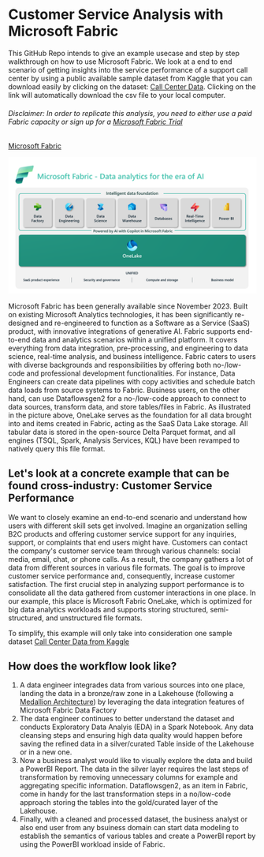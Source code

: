 # Customer Service Analysis with Microsoft Fabric
This GitHub Repo intends to give an example usecase and step by step walkthrough on how to use Microsoft Fabric. We look at a end to end scenario of getting insights into the service performance of a support call center by using a public available sample dataset from Kaggle that you can download easily by clicking on the dataset: [Call Center Data](fabricaitourdemocologne.blob.core.windows.net/sample/Call%20Center%20Data.csv). Clicking on the link will automatically download the csv file to your local computer.

###### Disclaimer: In order to replicate this analysis, you need to either use a paid Fabric capacity or sign up for a [Microsoft Fabric Trial](https://learn.microsoft.com/en-us/fabric/get-started/fabric-trial)

[Microsoft Fabric](https://www.microsoft.com/en-us/microsoft-fabric)

![alt text](https://github.com/itssyd/microsoftfabric_customerserviceanalysis/blob/main/Tutorial%3A%20Customer%20Service%20Analysis/media/fabric_overview.png)

Microsoft Fabric has been generally available since November 2023. Built on existing Microsoft Analytics technologies, it has been significantly re-designed and re-engineered to function as a Software as a Service (SaaS) product, with innovative integrations of generative AI. Fabric supports end-to-end data and analytics scenarios within a unified platform. It covers everything from data integration, pre-processing, and engineering to data science, real-time analysis, and business intelligence. Fabric caters to users with diverse backgrounds and responsibilities by offering both no-/low-code and professional development functionalities. For instance, Data Engineers can create data pipelines with copy activities and schedule batch data loads from source systems to Fabric. Business users, on the other hand, can use Dataflowsgen2 for a no-/low-code approach to connect to data sources, transform data, and store tables/files in Fabric. As illustrated in the picture above, OneLake serves as the foundation for all data brought into and items created in Fabric, acting as the SaaS Data Lake storage. All tabular data is stored in the open-source Delta Parquet format, and all engines (TSQL, Spark, Analysis Services, KQL) have been revamped to natively query this file format.

## Let's look at a concrete example that can be found cross-industry: Customer Service Performance
We want to closely examine an end-to-end scenario and understand how users with different skill sets get involved. Imagine an organization selling B2C products and offering customer service support for any inquiries, support, or complaints that end users might have. Customers can contact the company's customer service team through various channels: social media, email, chat, or phone calls. As a result, the company gathers a lot of data from different sources in various file formats. The goal is to improve customer service performance and, consequently, increase customer satisfaction. The first crucial step in analyzing support performance is to consolidate all the data gathered from customer interactions in one place. In our example, this place is Microsoft Fabric OneLake, which is optimized for big data analytics workloads and supports storing structured, semi-structured, and unstructured file formats.

To simplify, this example will only take into consideration one sample dataset [Call Center Data from Kaggle](https://fabricaitourdemocologne.blob.core.windows.net/sample/Call%20Center%20Data.csv)

## How does the workflow look like?
1) A data engineer integrades data from various sources into one place, landing the data in a bronze/raw zone in a Lakehouse (following a [Medallion Architecture](https://learn.microsoft.com/en-us/azure/databricks/lakehouse/medallion)) by leveraging the data integration features of Microsoft Fabric Data Factory
2) The data engineer continues to better understand the dataset and conducts Exploratory Data Analyis (EDA) in a Spark Notebook. Any data cleansing steps and ensuring high data quality would happen before saving the refined data in a silver/curated Table inside of the Lakehouse or in a new one.
3) Now a business analyst would like to visually explore the data and build a PowerBI Report. The data in the silver layer requires the last steps of transformation by removing unnecessary columns for example and aggregating specific information. Dataflowsgen2, as an item in Fabric, come in handy for the last transformation steps in a no/low-code approach storing the tables into the gold/curated layer of the Lakehouse.
4) Finally, with a cleaned and processed dataset, the business analyst or also end user from any bsuiness domain can start data modeling to establish the semantics of various tables and create a PowerBI report by using the PowerBI workload inside of Fabric.

<!--- ## Prerequisites
- You need a Microsoft Fabric subscription or sign up for a free [Microsoft Fabric Trial](https://learn.microsoft.com/en-gb/fabric/enterprise/licenses)
- Sign in to [Microsoft Fabric](https://fabric.microsoft.com/)
- Navigate on the left side to the "Create" button and create a new Lakehouse by following the steps in this [tutorial](https://learn.microsoft.com/en-gb/fabric/data-engineering/create-lakehouse)

## Step by Step guide for customer service analysis
### 1. Load Data 
Data Engineers can use the [Data Factory](https://learn.microsoft.com/en-us/fabric/get-started/fabric-trial) feature inside of Fabric to ingest, prepare and transform data from other sources and land it into OneLake. In our example, we will upload a local file directly into the Lakehouse

In Fabric, navigate to the Data Engineering experience by clicking on the icon at the bottom left (hint: this is where you switch between all different workloads). I created the "CallCenter_LH" for our example. With the filter button on the right, you can speed up searching for specific artifacts in Fabric. I selected "Lakehouse" to only get listed all Lakehouses I created.
     
![alt text](media/enterLH.png)

Find under the Home Tab "Get Data" and select "Upload files" as shown in the screenshot below. Continue with uploading the [Call Center dataset](https://www.kaggle.com/datasets/satvicoder/call-center-data?resource=download) from Kaggle
     
![alt text](media/uploadfiles.png)

Verify that the data is uploaded successuflly by clicking the "Refresh" icon and locate the csv file under the "Files" section. As the file is in csv format, it is stored under the "Files" section vs the "table" section. The File section can contains various file formats like csvs, images, parquet and more. The "Table" section contains refined and consolidated data that is ready for business analysis in the delta parquet format.

![alt_text](media/uploadedfile.png)
   
### 2. Process Data
Once the data is uploaded, it can be used and processed by other engines within Fabric, e.g. the SQL engine in the Data Warehouse workload or the KQL engine in the Real-Time Analytics workload etc. For example, merging and pre-processing different dataset can be achieved with code in a Spark Notebook inside the [Synapse Data Engineering experience](https://learn.microsoft.com/en-us/fabric/data-engineering/data-engineering-overview) and/or via the no-/low-code approach of Data Flows Gen2 insith the [Data Factory workload](https://learn.microsoft.com/en-us/fabric/data-factory/create-first-dataflow-gen2). We will first process the csv file of "File" section and then load it into a table into the "Table" section with a Spark Notebook. 

Create a Notebook

![alt_text](media/createnotebook.png)

Make sure your Lakehouse is attached and you selected PySpark (Python) as the language

![alt text](media/processcsv.png)

Insert and run the following code

```Python
#import pandas and read the call center csv file from the Lakehouse
import pandas as pd

cc = pd.read_csv("/lakehouse/default/" + "Files/Call Center Data.csv")
cc.head(5)

#renaming columns to exclude spaces
cc = cc.rename(columns= {"Incoming Calls": "incoming_calls", "Answered Calls": "answered_calls", "Answer Rate": "answer_rate", "Abandoned Calls": "abandoned_calls", "Answer Speed (AVG)": "answer_speed_avg", "Talk Duration (AVG)": "talk_duration_avg", "Waiting Time (AVG)": "waiting_time_avg", "Service Level (20 Seconds)": "servicel_level_20s"})

#drop Index column as it is unnecessary for further analysis in this case
cc = cc.drop(columns= ["Index"])

# Convert the columns with datetime information to datetime values 
cc_time = cc.copy()
cc_time[["answer_speed_avg", "talk_duration_avg", "waiting_time_avg"]] = cc_time[["answer_speed_avg", "talk_duration_avg", "waiting_time_avg"]].apply(pd.to_datetime, errors= "coerce")

#Create Spark Dataframe and write it back to the Lakehouse Tables section for PBI reporting later on
sparkDF = spark.createDataFrame(cc_time)
sparkDF.write.mode("overwrite").format("delta").save("Tables/" + "callcenter_processed")
```

Verify that the file was succeffully written in the table section by clicking on the three dots next to "Tables" and hit "Refresh"

![alt text](media/verifytable.png)

### 3. Perform some Exploratory Data Analysis
Let's continue with some EDA to better understand the data and retrieve some insights. You can stay in the current notebook, add the following code and run it:

```Python
#check the data types to get an overview
cc_time.dtypes

#check for null values
cc_time.isnull().sum()

#Converting datetime values into decimals for the hours, minutes, and seconds in order to have useable statistical (float) data 
cc_timefloat = cc_time.copy()
cc_timefloat['answer_speed_avg'] =  cc_timefloat['answer_speed_avg'].dt.hour * 60 + cc_timefloat['answer_speed_avg'].dt.minute + cc_timefloat['answer_speed_avg'].dt.second/60
cc_timefloat['talk_duration_avg'] = cc_timefloat['talk_duration_avg'].dt.hour * 60 + cc_timefloat['talk_duration_avg'].dt.minute + cc_timefloat['talk_duration_avg'].dt.second/60
cc_timefloat['waiting_time_avg'] = cc_timefloat['waiting_time_avg'].dt.hour * 60 + cc_timefloat['waiting_time_avg'].dt.minute + cc_timefloat['waiting_time_avg'].dt.second/60

#create a correlation matrix to understand how the parameters impact each other
import seaborn as sns
from matplotlib import pyplot as plt
plt.figure(figsize=(15,10)) 
sns.color_palette("dark", as_cmap=True)
sns.heatmap(cc_timefloat.corr(), annot=True, cmap='coolwarm', center = 0)

```
### 4. Data Transformation with DataFlow Gen2 
We will now make use of the no-/low-code ETL feature inside of "Data Factory" to create a new column. Navigate on the bottom left to the Data Factory workload and click on new DataFlow Gen2

![alt text](media/createdataflow.png)

Now we need to connect to our call center data we stored in the Table section in our Lakehouse. Click on "get data from a different source"

![alt text](media/dataflowgetdata.png)

Type in the search bar "Lakehouse" and click on the Lakehouse beta connector. Use the authentication kind "Organizational Account", sign in and click next.

![alt text](media/connectLH.png)

Navigate on the left to your Fabric Workspace > your Lakehouse (in my case CallCenter_LH) and select the callcenter_processed dataset and click create

![alt text](media/connectdata.png)

Now, we want to change the data type of the column "answer_rate" to decimal. Right-click on the column name, go to "change type" and click "decimal number". You will see on the right side in the Query settings field, that this step has been added.

![alt text](media/todecimal.png)

We will create a new column, "answer_rate_bucket", that will assign 4 different categories depending on the input from our column "answer_rate". Navigate at the tab bar to "Add column", then select "custom column" and a window will open. Change the name of the column we want to create to "answer_rate_bucket", change the Type to "Text" and add the following code into the field
```Python
if [answer_rate] >= 0 and [answer_rate] < 0.25 then "0-24%"
    else if [answer_rate] >= 0.25 and [answer_rate] < 0.5 then "25-49%"
    else if [answer_rate] >= 0.5 and [answer_rate] < 0.75 then "50-74%"
    else if [answer_rate] >= 0.75 and [answer_rate] < 1 then "75-99%"
    else if [answer_rate] = 1 then "100%"
    else "Other"
```
![alt text](media/customcolumn.png)

Verify that the step (custom column) has been added to the flow and you can see also the column in the data preview with inputs. Now we bring this data back to the Lakehouse. On the right bottom click to add a data destination and select "Lakehouse"

![alt text](media/datadestination.png)

Follow the wizward to authenticate the same way you did for connecting to the data source Lakehouse earlier (beginning of Step 4). Now we will bring the data into a new table in the same Lakehouse but with a different name so we can later on identify the dataset.

![alt text](media/LHdestination.png)

Click on next and keep the settings are they are (Update method = replace) and the source types should be correctly identified. Click on save settings. Back on the Power Query screen, locate on the bottom right the "Publish" button and click to publish now.


### 5. Create PowerBI Report
With Microsoft Fabric PowerBI, a new connection mode has been introduced: [Direct Lake Mode]([https://learn.microsoft.com/en-us/fabric/data-engineering/lakehouse-pbi-reporting](https://learn.microsoft.com/en-us/power-bi/enterprise/directlake-overview)). This capability allows very fast BI visualization on large datasets by loading parquet files directly from the Data Lake into the PBI engine, without the necessity to query a Lakehouse endpoint nor importing data into a PowerBI dataset. In order to create a Direct Lake dataset, we need to go back to our Lakehouse we have been working on in the previous steps (switch back on the left bottom to the Data Engineering icon and select your Lakehouse). From there you should verify that your table transformed in Step 4 with Dataflows Gen2 has been saved. 

Next, click on "New Power BI dataset" and select the table that has been created after Step 4 from the Dataflow transformation (you can verify by spotting the "answer_rate_bucket" column) and click "confirm". 

![alt text](media/newPBIdataset.png)

Now we would have the opportunity to do some data modelling and create relationships between several tables. In this case, we skip it as we just have one table and click on "New Report"

![alt text](media/newreport.png)

By expanding the table on the right side in PowerBI, you can see all the columns. Just by clicking on "answer_rate_bucket" and "answered calls", automatically a visual table is created. Feel free to explore and create further tiles to explore the data

![alt text](media/newtile.png) --->

